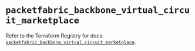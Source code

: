 # `packetfabric_backbone_virtual_circuit_marketplace`

Refer to the Terraform Registry for docs: [`packetfabric_backbone_virtual_circuit_marketplace`](https://registry.terraform.io/providers/packetfabric/packetfabric/1.9.3/docs/resources/backbone_virtual_circuit_marketplace).
